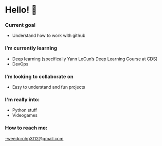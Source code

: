 # Hello! 🙋


###  Current goal
 - Understand how to work with github
###  I’m currently learning
 - Deep learning (specifically Yann LeCun’s Deep Learning Course at CDS)
 - DevOps
###  I’m looking to collaborate on
 - Easy to understand and fun projects
###  I'm really into:
 - Python stuff
 - Videogames 
 
###  How to reach me:
 -weedprohp3112@gmail.com
